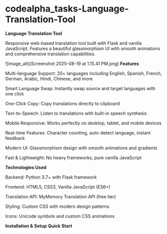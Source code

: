 # codealpha_tasks-Language-Translation-Tool
**Language Translation Tool**
  
Responsive web-based translation tool built with Flask and vanilla JavaScript. Features a beautiful glassmorphism UI with smooth animations and comprehensive translation capabilities.

![image_alt](Screenshot 2025-08-19 at 1.15.41 PM.png)
**Features**

Multi-language Support: 20+ languages including English, Spanish, French, German, Arabic, Hindi, Chinese, and more

Smart Language Swap: Instantly swap source and target languages with one click

One-Click Copy: Copy translations directly to clipboard

Text-to-Speech: Listen to translations with built-in speech synthesis

Mobile Responsive: Works perfectly on desktop, tablet, and mobile devices

Real-time Features: Character counting, auto-detect language, instant feedback

Modern UI: Glassmorphism design with smooth animations and gradients

Fast & Lightweight: No heavy frameworks, pure vanilla JavaScript

**Technologies Used**

Backend: Python 3.7+ with Flask framework

Frontend: HTML5, CSS3, Vanilla JavaScript (ES6+)

Translation API: MyMemory Translation API (free tier)

Styling: Custom CSS with modern design patterns

Icons: Unicode symbols and custom CSS animations

**Installation & Setup**
**Quick Start**



